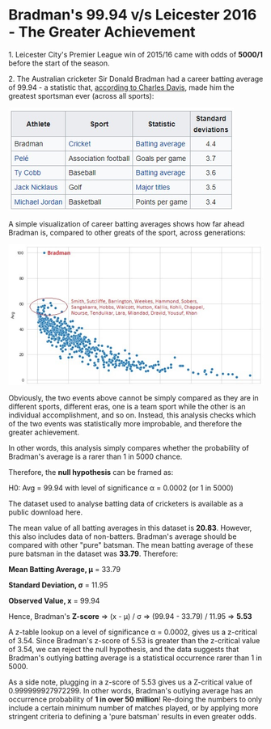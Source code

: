 # Bradman's 99.94 v/s Leicester 2016 - The Greater Achievement

<p>1. Leicester City's Premier League win of 2015/16 came with odds of <b>5000/1</b> before the start of the season.</p>

<p>2. The Australian cricketer Sir Donald Bradman had a career batting average of 99.94 - a statistic that, <a href="https://en.wikipedia.org/wiki/Don_Bradman">according to Charles Davis</a>, made him the greatest sportsman ever (across all sports): </p>

![](images/comparison.jpg)

<p>A simple visualization of career batting averages shows how far ahead Bradman is, compared to other greats of the sport, across generations:</p>

![](images/scatter_plot.jpg)

<p>Obviously, the two events above cannot be simply compared as they are in different sports, different eras, one is a team sport while the other is an individual accomplishment, and so on. Instead, this analysis checks which of the two events was statistically more improbable, and therefore the greater achievement.</p>

<p>In other words, this analysis simply compares whether the probability of Bradman's average is a rarer than 1 in 5000 chance.</p>
<p>Therefore, the <b>null hypothesis</b> can be framed as:</p> 
<p>H0: Avg = 99.94 with level of significance α = 0.0002 (or 1 in 5000)</p>
<p>The dataset used to analyse batting data of cricketers is available as a public download <a href:"https://www.kaggle.com/veeralakrishna/icc-test-cricket-runs/version/2?select=ICC+Test+Batting+Figures.csv">here</a>.</p> 
<p>The mean value of all batting averages in this dataset is <b>20.83</b>. However, this also includes data of non-batters. Bradman's average should be compared with other "pure" batsman. The mean batting average of these pure batsman in the dataset was <b>33.79</b>. Therefore:</p>

<p><b>Mean Batting Average, μ</b> = 33.79</p>
<p><b>Standard Deviation, σ</b> = 11.95</p>
<p><b>Observed Value, x</b> = 99.94</p>
<p>Hence, Bradman's <b> Z-score</b> => (x - μ) / σ => (99.94 - 33.79) / 11.95 => <b>5.53</b></p>
<p>A z-table lookup on a level of significance α = 0.0002, gives us a z-critical of 3.54. Since Bradman's z-score of 5.53 is greater than the z-critical value of 3.54, we can reject the null hypothesis, and the data suggests that Bradman's outlying batting average is a statistical occurrence rarer than 1 in 5000.</p>
<p>As a side note, plugging in a z-score of 5.53 gives us a Z-critical value of 0.999999927972299. In other words, Bradman's outlying average has an occurrence probability of <b>1 in over 50 million</b>! Re-doing the numbers to only include a certain minimum number of matches played, or by applying more stringent criteria to defining a 'pure batsman' results in even greater odds.</p>
